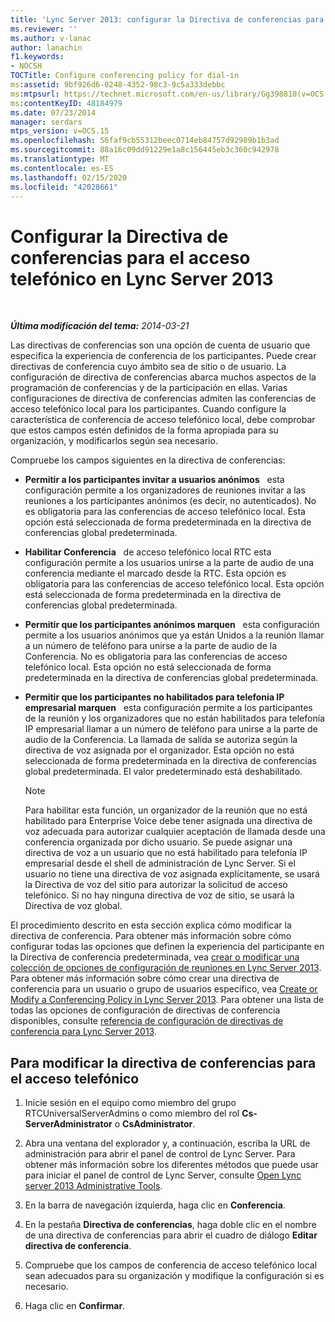```yaml
---
title: 'Lync Server 2013: configurar la Directiva de conferencias para el acceso telefónico local'
ms.reviewer: ''
ms.author: v-lanac
author: lanachin
f1.keywords:
- NOCSH
TOCTitle: Configure conferencing policy for dial-in
ms:assetid: 9bf926d6-0248-4352-98c3-9c5a333debbc
ms:mtpsurl: https://technet.microsoft.com/en-us/library/Gg398810(v=OCS.15)
ms:contentKeyID: 48184979
ms.date: 07/23/2014
manager: serdars
mtps_version: v=OCS.15
ms.openlocfilehash: 56faf9cb55312beec0714eb84757d92989b1b3ad
ms.sourcegitcommit: 88a16c09dd91229e1a8c156445eb3c360c942978
ms.translationtype: MT
ms.contentlocale: es-ES
ms.lasthandoff: 02/15/2020
ms.locfileid: "42028661"
---
```

<div data-xmlns="http://www.w3.org/1999/xhtml">

<div class="topic" data-xmlns="http://www.w3.org/1999/xhtml" data-msxsl="urn:schemas-microsoft-com:xslt" data-cs="http://msdn.microsoft.com/">

<div data-asp="http://msdn2.microsoft.com/asp">

# <a name="configure-conferencing-policy-for-dial-in-in-lync-server-2013"></a>Configurar la Directiva de conferencias para el acceso telefónico en Lync Server 2013

</div>

<div id="mainSection">

<div id="mainBody">

<span> </span>

_**Última modificación del tema:** 2014-03-21_

Las directivas de conferencias son una opción de cuenta de usuario que especifica la experiencia de conferencia de los participantes. Puede crear directivas de conferencia cuyo ámbito sea de sitio o de usuario. La configuración de directiva de conferencias abarca muchos aspectos de la programación de conferencias y de la participación en ellas. Varias configuraciones de directiva de conferencias admiten las conferencias de acceso telefónico local para los participantes. Cuando configure la característica de conferencia de acceso telefónico local, debe comprobar que estos campos estén definidos de la forma apropiada para su organización, y modificarlos según sea necesario.

Compruebe los campos siguientes en la directiva de conferencias:

  - **Permitir a los participantes invitar a usuarios anónimos**   esta configuración permite a los organizadores de reuniones invitar a las reuniones a los participantes anónimos (es decir, no autenticados). No es obligatoria para las conferencias de acceso telefónico local. Esta opción está seleccionada de forma predeterminada en la directiva de conferencias global predeterminada.

  - **Habilitar Conferencia**   de acceso telefónico local RTC esta configuración permite a los usuarios unirse a la parte de audio de una conferencia mediante el marcado desde la RTC. Esta opción es obligatoria para las conferencias de acceso telefónico local. Esta opción está seleccionada de forma predeterminada en la directiva de conferencias global predeterminada.

  - **Permitir que los participantes anónimos marquen**   esta configuración permite a los usuarios anónimos que ya están Unidos a la reunión llamar a un número de teléfono para unirse a la parte de audio de la Conferencia. No es obligatoria para las conferencias de acceso telefónico local. Esta opción no está seleccionada de forma predeterminada en la directiva de conferencias global predeterminada.

  - **Permitir que los participantes no habilitados para telefonía IP empresarial marquen**   esta configuración permite a los participantes de la reunión y los organizadores que no están habilitados para telefonía IP empresarial llamar a un número de teléfono para unirse a la parte de audio de la Conferencia. La llamada de salida se autoriza según la directiva de voz asignada por el organizador. Esta opción no está seleccionada de forma predeterminada en la directiva de conferencias global predeterminada. El valor predeterminado está deshabilitado.
    
    <div>
    

    > [!NOTE]  
    > Para habilitar esta función, un organizador de la reunión que no está habilitado para Enterprise Voice debe tener asignada una directiva de voz adecuada para autorizar cualquier aceptación de llamada desde una conferencia organizada por dicho usuario. Se puede asignar una directiva de voz a un usuario que no está habilitado para telefonía IP empresarial desde el shell de administración de Lync Server. Si el usuario no tiene una directiva de voz asignada explícitamente, se usará la Directiva de voz del sitio para autorizar la solicitud de acceso telefónico. Si no hay ninguna directiva de voz de sitio, se usará la Directiva de voz global.&nbsp;

    
    </div>

El procedimiento descrito en esta sección explica cómo modificar la directiva de conferencia. Para obtener más información sobre cómo configurar todas las opciones que definen la experiencia del participante en la Directiva de conferencia predeterminada, vea [crear o modificar una colección de opciones de configuración de reuniones en Lync Server 2013](lync-server-2013-create-or-modify-a-collection-of-meeting-configuration-settings.md). Para obtener más información sobre cómo crear una directiva de conferencia para un usuario o grupo de usuarios específico, vea [Create or Modify a Conferencing Policy in Lync Server 2013](lync-server-2013-create-or-modify-a-conferencing-policy.md). Para obtener una lista de todas las opciones de configuración de directivas de conferencia disponibles, consulte [referencia de configuración de directivas de conferencia para Lync Server 2013](lync-server-2013-conferencing-policy-settings-reference.md).

<div>

## <a name="to-modify-the-conferencing-policy-for-dial-in"></a>Para modificar la directiva de conferencias para el acceso telefónico

1.  Inicie sesión en el equipo como miembro del grupo RTCUniversalServerAdmins o como miembro del rol **Cs-ServerAdministrator** o **CsAdministrator**.

2.  Abra una ventana del explorador y, a continuación, escriba la URL de administración para abrir el panel de control de Lync Server. Para obtener más información sobre los diferentes métodos que puede usar para iniciar el panel de control de Lync Server, consulte [Open Lync server 2013 Administrative Tools](lync-server-2013-open-lync-server-administrative-tools.md).

3.  En la barra de navegación izquierda, haga clic en **Conferencia**.

4.  En la pestaña **Directiva de conferencias**, haga doble clic en el nombre de una directiva de conferencias para abrir el cuadro de diálogo **Editar directiva de conferencia**.

5.  Compruebe que los campos de conferencia de acceso telefónico local sean adecuados para su organización y modifique la configuración si es necesario.

6.  Haga clic en **Confirmar**.

</div>

</div>

<span> </span>

</div>

</div>

</div>

